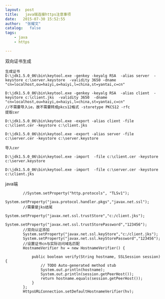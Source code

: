```yaml
---
layout:  post
title:   java端连接https注意事项
date:   2015-07-30 15:52:55
author:  "张耀文"
catalog:   false
tags:
    - java
    - https

---
```

双向证书生成

    
    
    生成证书
    D:\jdk1.5.0_06\bin\keytool.exe -genkey -keyalg RSA  -alias server  -keystore c:\server.keystore  -validity 3650 -dname "cn=localhost,ou=haiyi,o=haiyi,l=china,st=yantai,c=cn"
    
    D:\jdk1.5.0_06\bin\keytool.exe -genkey -keyalg RSA  -alias client  -keystore c:\client.jks  -validity 3650  -dname "cn=localhost,ou=haiyi,o=haiyi,l=china,st=yantai,c=cn"
    //不需要导入ie，故不需要转成pkcs12格式 -storetype PKCS12 -rfc
    提取cer
    
    D:\jdk1.5.0_06\bin\keytool.exe -export -alias client -file c:\client.cer -keystore c:\client.jks
    
    D:\jdk1.5.0_06\bin\keytool.exe -export -alias server -file c:\server.cer -keystore c:\server.keystore
    
    导入cer
    
    D:\jdk1.5.0_06\bin\keytool.exe -import  -file c:\client.cer -keystore c:\server.keystore
    
    D:\jdk1.5.0_06\bin\keytool.exe -import  -file c:\server.cer -keystore c:\client.jks

java端

    
    
            //System.setProperty("http.protocols", "TLSv1");
            System.setProperty("java.protocol.handler.pkgs","javax.net.ssl");
            //需要是jks结尾 
            System.setProperty("javax.net.ssl.trustStore","c:/client.jks");
            System.setProperty("javax.net.ssl.trustStorePassword","123456");
            //双向认证添加
            System.setProperty("javax.net.ssl.keyStore","c:/client.jks");
            System.setProperty("javax.net.ssl.keyStorePassword","123456");
            //设置证书cn与实际访问域名匹配
            HostnameVerifier hv = new HostnameVerifier() {
    
                public boolean verify(String hostname, SSLSession session) {
                    // TODO Auto-generated method stub
                    System.out.println(hostname);
                    System.out.println(session.getPeerHost());
                    return hostname.equals(session.getPeerHost());
                }
            };
            HttpsURLConnection.setDefaultHostnameVerifier(hv);

